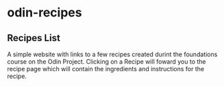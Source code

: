 # odin-recipes

## Recipes List

A simple website with links to a few recipes created durint the foundations course on the Odin Project. Clicking on a Recipe will foward you to the recipe page which will contain the ingredients and instructions for the recipe.

